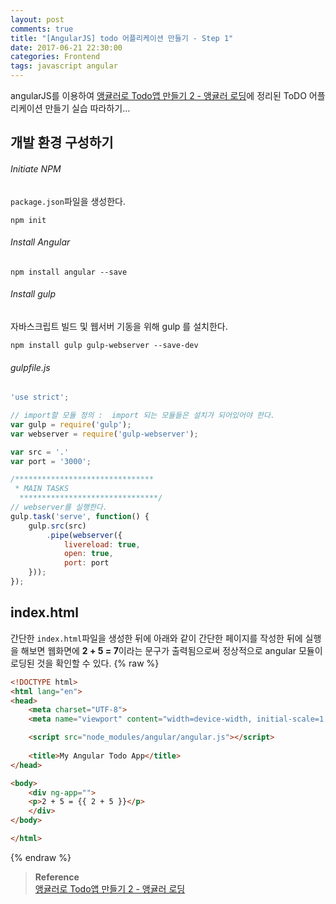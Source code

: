 ```yaml
---
layout: post
comments: true
title: "[AngularJS] todo 어플리케이션 만들기 - Step 1"
date: 2017-06-21 22:30:00
categories: Frontend
tags: javascript angular
---
```


angularJS를 이용하여 [앵귤러로 Todo앱 만들기 2 - 앵귤러 로딩](http://blog.jeonghwan.net/lectures/todomvc-angular/2/)에 정리된 ToDO 어플리케이션 만들기 실습 따라하기…

##   개발 환경 구성하기
###### Initiate NPM 
`package.json`파일을 생성한다.
```
npm init
```

###### Install Angular
```
npm install angular --save
```

###### Install gulp
자바스크립트 빌드 및 웹서버 기동을 위해 gulp 를 설치한다.
```
npm install gulp gulp-webserver --save-dev
```

###### gulpfile.js
```javascript
'use strict';

// import할 모듈 정의 :  import 되는 모듈들은 설치가 되어있어야 한다.
var gulp = require('gulp');
var webserver = require('gulp-webserver');

var src = '.'
var port = '3000';

/*******************************
 * MAIN TASKS
  *******************************/
// webserver를 실행한다.
gulp.task('serve', function() {
    gulp.src(src)
    	.pipe(webserver({
            livereload: true,
            open: true,
            port: port
    }));
});
```


## index.html
간단한 `index.html`파일을 생성한 뒤에  아래와 같이 간단한 페이지를 작성한 뒤에 실행을 해보면 웹화면에 **2 + 5 = 7**이라는 문구가 출력됨으로써 정상적으로 angular 모듈이 로딩된 것을 확인할 수 있다.
{% raw %}
```html
<!DOCTYPE html>
<html lang="en">
<head>
	<meta charset="UTF-8">
	<meta name="viewport" content="width=device-width, initial-scale=1, user-scalable=yes">

	<script src="node_modules/angular/angular.js"></script>
	
	<title>My Angular Todo App</title>
</head>

<body>
	<div ng-app="">
	<p>2 + 5 = {{ 2 + 5 }}</p>
	</div>
</body>

</html>
```
{% endraw %}
     
> **Reference**      
> [앵귤러로 Todo앱 만들기 2 - 앵귤러 로딩](http://blog.jeonghwan.net/lectures/todomvc-angular/2/)       